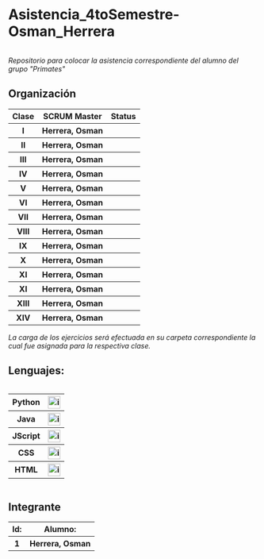 # Asistencia_4toSemestre-Osman_Herrera
![]()

*Repositorio para colocar la asistencia correspondiente del alumno del grupo "Primates"*

## Organización
<table style="width: 100%; text-align: center;">
  <tr>
    <th>Clase</th>
    <th>SCRUM Master</th>
    <th>Status</th>
  </tr>
  <tr>
    <th>I</th>
    <th>Herrera, Osman</th>
    <th>  </th>
  </tr>
  <tr>
    <th>II</th>
    <th>Herrera, Osman</th>
    <th>  </th>
  </tr>
  <tr>
    <th>III</th>
    <th>Herrera, Osman</th>
    <th>  </th>
  </tr>
  <tr>
    <th>IV</th>
    <th>Herrera, Osman</th>
    <th>  </th>
  </tr>
  <tr>
    <th>V</th>
    <th>Herrera, Osman</th>
    <th>  </th>
  </tr>
  <tr>
    <th>VI</th>
    <th>Herrera, Osman</th>
    <th>  </th>
  </tr>
  <tr>
    <th>VII</th>
    <th>Herrera, Osman</th>
    <th>  </th>
  </tr>
  <tr>
    <th>VIII</th>
    <th>Herrera, Osman</th>
    <th>   </th>
  </tr>
  <tr>
    <th>IX</th>
    <th>Herrera, Osman</th>
    <th>    </th>
  </tr>
  <tr>
    <th>X</th>
    <th>Herrera, Osman</th>
    <th>  </th>
  </tr>
  <tr>
    <th>XI</th>
    <th>Herrera, Osman</th>
    <th>    </th>
  </tr>
  <tr>
    <th>XI</th>
    <th>Herrera, Osman</th>
    <th>    </th>
  </tr>
  <tr>
    <th>XIII</th>
    <th> Herrera, Osman </th>
    <th>          </th>
  </tr>
  <tr>
    <th>XIV</th>
    <th> Herrera, Osman </th>
    <th>          </th>
  </tr>
</table>


*La carga de los ejercicios será efectuada en su carpeta correspondiente la cual fue asignada para la respectiva clase.*

## Lenguajes:

<div style="overflow-x: auto; overflow-y: hidden;">
  <table>
    <tr>
      <th>Python</th>
      <th> <img src="https://user-images.githubusercontent.com/111594677/232658922-1758a4c2-aeb5-4e1d-8a24-ed18d30e2265.png" alt="imagen" width="25"> </th>
    </tr>
    <tr>
      <th>Java</th>
      <th> <img src="https://user-images.githubusercontent.com/111594677/232658674-541d1ad3-6a9e-4dd3-87b7-32a153cd0753.png" alt="imagen" width="25"> </th>
    </tr>
    <tr>
      <th>JScript</th>
      <th> <img src="https://user-images.githubusercontent.com/111594677/232659377-a34daabe-5216-44b3-a4c6-02e880d21312.png" alt="imagen" width="25"> </th>
    </tr>
    <tr>
      <th>CSS</th>
      <th> <img src="https://github.com/CodeSystem2022/PrimatesCuartoSemestre/assets/111594677/4c2a0a3a-0661-4964-b4bd-47130fa304ee" alt="imagen" width="25"> </th>
    </tr>
    <tr>
      <th>HTML</th>
      <th> <img src="https://github.com/CodeSystem2022/PrimatesCuartoSemestre/assets/111594677/91f23856-6e06-4fb2-bc07-2e2ac0c73aff" alt="imagen" width="25"> </th>
    </tr>
  </table>
</div>

## Integrante


  <table style="width: 100%; text-align: center;">
      <tr>
      <th>Id:</th>
      <th>Alumno:</th>
    </tr>
    <tr>
      <th>1</th>
      <th>Herrera, Osman</th>
    </tr>
